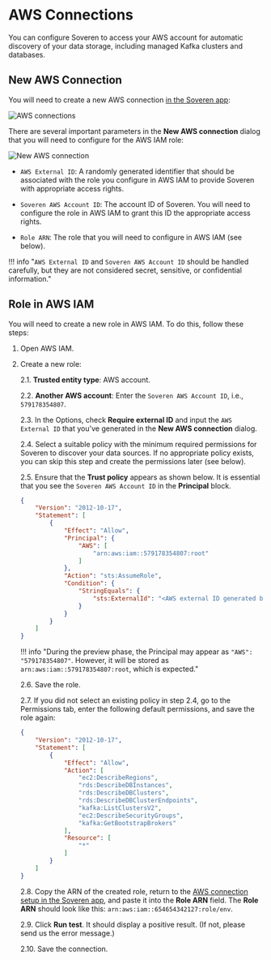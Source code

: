 # AWS Connections

You can configure Soveren to access your AWS account for automatic discovery of your data storage, including managed Kafka clusters and databases.

## New AWS Connection

You will need to create a new AWS connection [in the Soveren app](https://app.soveren.io/infrastructure-access/aws):

![AWS connections](../../img/administration/aws-connections.png "AWS connections")

There are several important parameters in the **New AWS connection** dialog that you will need to configure for the AWS IAM role:

![New AWS connection](../../img/administration/new-aws-connection.png "New AWS connection")

* `AWS External ID`: A randomly generated identifier that should be associated with the role you configure in AWS IAM to provide Soveren with appropriate access rights.

* `Soveren AWS Account ID`: The account ID of Soveren. You will need to configure the role in AWS IAM to grant this ID the appropriate access rights.

* `Role ARN`: The role that you will need to configure in AWS IAM (see below).

!!! info "`AWS External ID` and `Soveren AWS Account ID` should be handled carefully, but they are not considered secret, sensitive, or confidential information."

## Role in AWS IAM

You will need to create a new role in AWS IAM. To do this, follow these steps:

1. Open AWS IAM.

2. Create a new role:

    2.1. **Trusted entity type**: AWS account.

    2.2. **Another AWS account**: Enter the `Soveren AWS Account ID`, i.e., `579178354807`.

    2.3. In the Options, check **Require external ID** and input the `AWS External ID` that you've generated in the **New AWS connection** dialog.

    2.4. Select a suitable policy with the minimum required permissions for Soveren to discover your data sources. If no appropriate policy exists, you can skip this step and create the permissions later (see below).

    2.5. Ensure that the **Trust policy** appears as shown below. It is essential that you see the `Soveren AWS Account ID` in the **Principal** block.

    ```json
    {
        "Version": "2012-10-17",
        "Statement": [
            {
                "Effect": "Allow",
                "Principal": {
                    "AWS": [
                        "arn:aws:iam::579178354807:root"
                    ]
                },
                "Action": "sts:AssumeRole",
                "Condition": {
                    "StringEquals": {
                        "sts:ExternalId": "<AWS external ID generated by Soveren>"
                    }
                }
            }
        ]
    }
    ```

    !!! info "During the preview phase, the Principal may appear as `"AWS": "579178354807"`. However, it will be stored as `arn:aws:iam::579178354807:root`, which is expected."

    2.6. Save the role.

    2.7. If you did not select an existing policy in step 2.4, go to the Permissions tab, enter the following default permissions, and save the role again:

    ```json
    {
        "Version": "2012-10-17",
        "Statement": [
            {
                "Effect": "Allow",
                "Action": [
                    "ec2:DescribeRegions",
                    "rds:DescribeDBInstances",
                    "rds:DescribeDBClusters",
                    "rds:DescribeDBClusterEndpoints",
                    "kafka:ListClustersV2",
                    "ec2:DescribeSecurityGroups",
                    "kafka:GetBootstrapBrokers"
                ],
                "Resource": [
                    "*"
                ]
            }
        ]
    }
    ```

    2.8. Copy the ARN of the created role, return to the [AWS connection setup in the Soveren app](https://app.soveren.io/infrastructure-access/aws), and paste it into the **Role ARN** field. The **Role ARN** should look like this: `arn:aws:iam::654654342127:role/env`.

    2.9. Click **Run test**. It should display a positive result. (If not, please send us the error message.)

    2.10. Save the connection.
